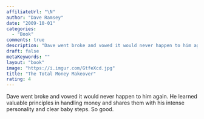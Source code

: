 ```yaml
---
affiliateUrl: "\N"
author: "Dave Ramsey"
date: "2009-10-01"
categories:
  - "Book"
comments: true
description: "Dave went broke and vowed it would never happen to him again. He learned valuable principles in handling money and shares them with his intense person"
draft: false
metaKeywords: ""
layout: "book"
image: "https://i.imgur.com/GtfeXcd.jpg"
title: "The Total Money Makeover"
rating: 4
---
```


Dave went broke and vowed it would never happen to him again. He learned valuable principles in handling money and shares them with his intense personality and clear baby steps. So good.
